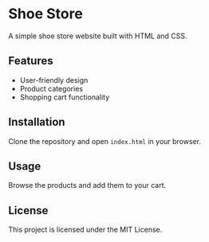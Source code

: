
# Shoe Store
A simple shoe store website built with HTML and CSS.

## Features
- User-friendly design
- Product categories
- Shopping cart functionality

## Installation
Clone the repository and open `index.html` in your browser.

## Usage
Browse the products and add them to your cart.

## License
This project is licensed under the MIT License.
